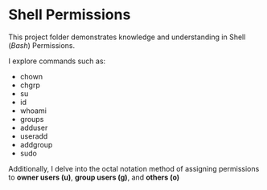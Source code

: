# Shell Permissions
This project folder demonstrates knowledge and understanding in Shell (*Bash*) Permissions. 

I explore commands such as:
- chown
- chgrp
- su
- id
- whoami
- groups
- adduser
- useradd
- addgroup
- sudo

Additionally, I delve into the octal notation method of assigning permissions to **owner users (u)**, **group users (g)**, and **others (o)**
